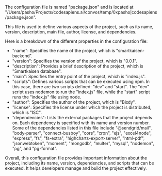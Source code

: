 The configuration file is named "package.json" and is located at "/Users/pasho/Projects/codesapiens.ai/convos/temp/0xpasho|codesapiens/package.json". 

This file is used to define various aspects of the project, such as its name, version, description, main file, author, license, and dependencies.

Here is a breakdown of the different properties in the configuration file:

- "name": Specifies the name of the project, which is "smartkaisen-backend".
- "version": Specifies the version of the project, which is "0.0.1".
- "description": Provides a brief description of the project, which is "Smartkaisen database".
- "main": Specifies the entry point of the project, which is "index.js".
- "scripts": Defines various scripts that can be executed using npm. In this case, there are two scripts defined: "dev" and "start". The "dev" script uses nodemon to run the "index.js" file, while the "start" script runs the "index.js" file using node.
- "author": Specifies the author of the project, which is "Bixdy".
- "license": Specifies the license under which the project is distributed, which is "ISC".
- "dependencies": Lists the external packages that the project depends on. Each dependency is specified with its name and version number. Some of the dependencies listed in this file include "@sendgrid/mail", "body-parser", "connect-busboy", "cors", "cron", "ejs", "excel4node", "express", "fs", "fs-extra", "highcharts-export-server", "html-pdf", "jsonwebtoken", "moment", "mongodb", "multer", "mysql", "nodemon", "pg", and "pg-format".

Overall, this configuration file provides important information about the project, including its name, version, dependencies, and scripts that can be executed. It helps developers manage and build the project effectively.
